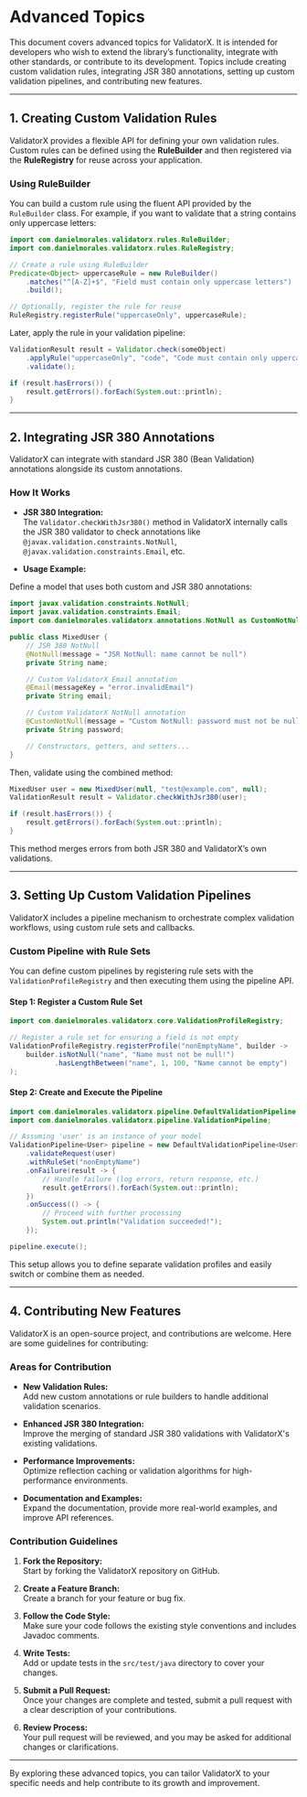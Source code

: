# Advanced Topics

This document covers advanced topics for ValidatorX. It is intended for developers who wish to extend the library’s functionality, integrate with other standards, or contribute to its development. Topics include creating custom validation rules, integrating JSR 380 annotations, setting up custom validation pipelines, and contributing new features.

---

## 1. Creating Custom Validation Rules

ValidatorX provides a flexible API for defining your own validation rules. Custom rules can be defined using the **RuleBuilder** and then registered via the **RuleRegistry** for reuse across your application.

### Using RuleBuilder

You can build a custom rule using the fluent API provided by the `RuleBuilder` class. For example, if you want to validate that a string contains only uppercase letters:

```java
import com.danielmorales.validatorx.rules.RuleBuilder;
import com.danielmorales.validatorx.rules.RuleRegistry;

// Create a rule using RuleBuilder
Predicate<Object> uppercaseRule = new RuleBuilder()
    .matches("^[A-Z]+$", "Field must contain only uppercase letters")
    .build();

// Optionally, register the rule for reuse
RuleRegistry.registerRule("uppercaseOnly", uppercaseRule);
```

Later, apply the rule in your validation pipeline:

```java
ValidationResult result = Validator.check(someObject)
    .applyRule("uppercaseOnly", "code", "Code must contain only uppercase letters")
    .validate();

if (result.hasErrors()) {
    result.getErrors().forEach(System.out::println);
}
```

---

## 2. Integrating JSR 380 Annotations

ValidatorX can integrate with standard JSR 380 (Bean Validation) annotations alongside its custom annotations.

### How It Works

- **JSR 380 Integration:**  
  The `Validator.checkWithJsr380()` method in ValidatorX internally calls the JSR 380 validator to check annotations like `@javax.validation.constraints.NotNull`, `@javax.validation.constraints.Email`, etc.

- **Usage Example:**

Define a model that uses both custom and JSR 380 annotations:

```java
import javax.validation.constraints.NotNull;
import javax.validation.constraints.Email;
import com.danielmorales.validatorx.annotations.NotNull as CustomNotNull;

public class MixedUser {
    // JSR 380 NotNull
    @NotNull(message = "JSR NotNull: name cannot be null")
    private String name;

    // Custom ValidatorX Email annotation
    @Email(messageKey = "error.invalidEmail")
    private String email;

    // Custom ValidatorX NotNull annotation
    @CustomNotNull(message = "Custom NotNull: password must not be null")
    private String password;

    // Constructors, getters, and setters...
}
```

Then, validate using the combined method:

```java
MixedUser user = new MixedUser(null, "test@example.com", null);
ValidationResult result = Validator.checkWithJsr380(user);

if (result.hasErrors()) {
    result.getErrors().forEach(System.out::println);
}
```

This method merges errors from both JSR 380 and ValidatorX’s own validations.

---

## 3. Setting Up Custom Validation Pipelines

ValidatorX includes a pipeline mechanism to orchestrate complex validation workflows, using custom rule sets and callbacks.

### Custom Pipeline with Rule Sets

You can define custom pipelines by registering rule sets with the `ValidationProfileRegistry` and then executing them using the pipeline API.

#### Step 1: Register a Custom Rule Set

```java
import com.danielmorales.validatorx.core.ValidationProfileRegistry;

// Register a rule set for ensuring a field is not empty
ValidationProfileRegistry.registerProfile("nonEmptyName", builder ->
    builder.isNotNull("name", "Name must not be null!")
           .hasLengthBetween("name", 1, 100, "Name cannot be empty")
);
```

#### Step 2: Create and Execute the Pipeline

```java
import com.danielmorales.validatorx.pipeline.DefaultValidationPipeline;
import com.danielmorales.validatorx.pipeline.ValidationPipeline;

// Assuming 'user' is an instance of your model
ValidationPipeline<User> pipeline = new DefaultValidationPipeline<User>()
    .validateRequest(user)
    .withRuleSet("nonEmptyName")
    .onFailure(result -> {
        // Handle failure (log errors, return response, etc.)
        result.getErrors().forEach(System.out::println);
    })
    .onSuccess(() -> {
        // Proceed with further processing
        System.out.println("Validation succeeded!");
    });

pipeline.execute();
```

This setup allows you to define separate validation profiles and easily switch or combine them as needed.

---

## 4. Contributing New Features

ValidatorX is an open-source project, and contributions are welcome. Here are some guidelines for contributing:

### Areas for Contribution

- **New Validation Rules:**  
  Add new custom annotations or rule builders to handle additional validation scenarios.

- **Enhanced JSR 380 Integration:**  
  Improve the merging of standard JSR 380 validations with ValidatorX's existing validations.

- **Performance Improvements:**  
  Optimize reflection caching or validation algorithms for high-performance environments.

- **Documentation and Examples:**  
  Expand the documentation, provide more real-world examples, and improve API references.

### Contribution Guidelines

1. **Fork the Repository:**  
   Start by forking the ValidatorX repository on GitHub.

2. **Create a Feature Branch:**  
   Create a branch for your feature or bug fix.

3. **Follow the Code Style:**  
   Make sure your code follows the existing style conventions and includes Javadoc comments.

4. **Write Tests:**  
   Add or update tests in the `src/test/java` directory to cover your changes.

5. **Submit a Pull Request:**  
   Once your changes are complete and tested, submit a pull request with a clear description of your contributions.

6. **Review Process:**  
   Your pull request will be reviewed, and you may be asked for additional changes or clarifications.

---

By exploring these advanced topics, you can tailor ValidatorX to your specific needs and help contribute to its growth and improvement.